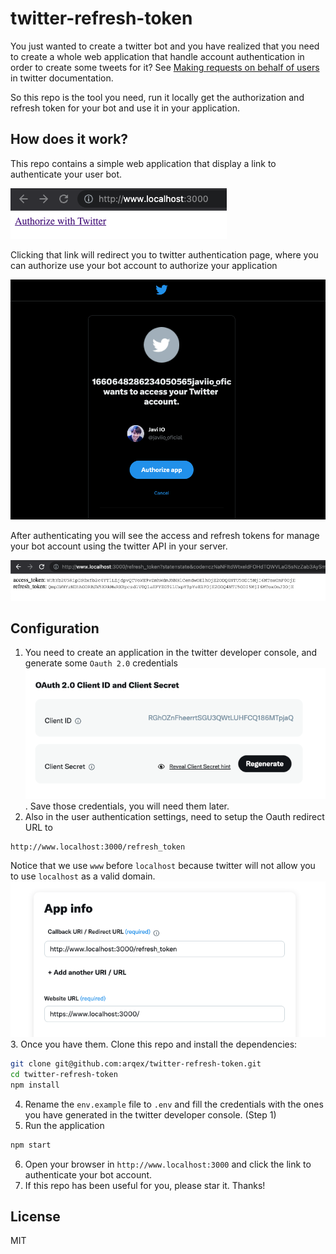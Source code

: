 # twitter-refresh-token

You just wanted to create a twitter bot and you have realized that you need to create a whole web application that handle account authentication in order to create some tweets for it? See [Making requests on behalf of users](https://developer.twitter.com/en/docs/authentication/oauth-2-0/user-access-token) in twitter documentation.

So this repo is the tool you need, run it locally get the authorization and refresh token for your bot and use it in your application.

## How does it work?
This repo contains a simple web application that display a link to authenticate your user bot.

![Authorize with twitter](img/authorize.png)

Clicking that link will redirect you to twitter authentication page, where you can authorize use your bot account to authorize your application

![twitter authentication](img/twitter.png)

After authenticating you will see the access and refresh tokens for manage your bot account using the twitter API in your server.

![authentication tokens](img/tokens.png)


## Configuration
1. You need to create an application in the twitter developer console, and generate some `Oauth 2.0` credentials
![client credentials](img/clientCredentials.png). Save those credentials, you will need them later.
2. Also in the user authentication settings, need to setup the Oauth redirect URL to
```
http://www.localhost:3000/refresh_token
```
Notice that we use `www` before `localhost` because twitter will not allow you to use `localhost` as a valid domain.
![user credentials](img/usercredentials.png)
3. Once you have them. Clone this repo and install the dependencies:
```bash
git clone git@github.com:arqex/twitter-refresh-token.git
cd twitter-refresh-token
npm install
```
4. Rename the `env.example` file to `.env` and fill the credentials with the ones you have generated in the twitter developer console. (Step 1)
5. Run the application
```bash
npm start
```
6. Open your browser in `http://www.localhost:3000` and click the link to authenticate your bot account.
7. If this repo has been useful for you, please star it. Thanks!

## License
MIT



